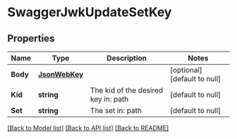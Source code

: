 # SwaggerJwkUpdateSetKey

## Properties
Name | Type | Description | Notes
------------ | ------------- | ------------- | -------------
**Body** | [**JsonWebKey**](JSONWebKey.md) |  | [optional] [default to null]
**Kid** | **string** | The kid of the desired key in: path | [default to null]
**Set** | **string** | The set in: path | [default to null]

[[Back to Model list]](../README.md#documentation-for-models) [[Back to API list]](../README.md#documentation-for-api-endpoints) [[Back to README]](../README.md)


